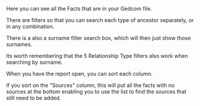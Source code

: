 <div class="wikidoc">
<p>Here you can see all the Facts that are in your Gedcom file.</p>
<p>There are filters so that you can search each type of ancestor separately, or in any combination.</p>
<p>There is a also a surname filter search box, which will then just show those surnames.</p>
<p>Its worth remembering that the 5 Relationship Type filters also work when searching by surname.</p>
<p>When you have the report open, you can sort each column.</p>
<p>If you sort on the &quot;Sources&quot; column, this will put all the facts with no sources at the bottom enabling you to use the list to find the sources that still need to be&nbsp;added.</p>
</div><div class="ClearBoth"></div>

